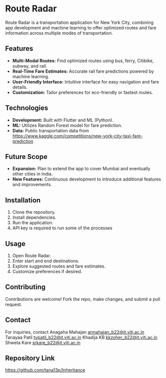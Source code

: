 # Route Radar

Route Radar is a transportation application for New York City, combining app development and machine learning to offer optimized routes and fare information across multiple modes of transportation.

## Features

- **Multi-Modal Routes:** Find optimized routes using bus, ferry, Citibike, subway, and rail.
- **Real-Time Fare Estimates:** Accurate rail fare predictions powered by machine learning.
- **User-Friendly Interface:** Intuitive interface for easy navigation and fare details.
- **Customization:** Tailor preferences for eco-friendly or fastest routes.

## Technologies

- **Development:** Built with Flutter and ML (Python).
- **ML:** Utilizes Random Forest model for fare prediction.
- **Data:** Public transportation data from https://www.kaggle.com/competitions/new-york-city-taxi-fare-prediction


## Future Scope

- **Expansion:** Plan to extend the app to cover Mumbai and eventually other cities in India.
- **New Features:** Continuous development to introduce additional features and improvements.


## Installation

1. Clone the repository.
2. Install dependencies.
3. Run the application.
4. API key is required to run some of the processes

## Usage

1. Open Route Radar.
2. Enter start and end destinations.
3. Explore suggested routes and fare estimates.
4. Customize preferences if desired.

## Contributing

Contributions are welcome! Fork the repo, make changes, and submit a pull request.

## Contact

For inquiries, contact 
Anagaha Mahajan armahajan_b22@it.vjti.ac.in
Tanayaa Patil tvpatil_b22@it.vjti.ac.in
Khadija KB kkzoher_b22@it.vjti.ac.in
Shweta Kare srkare_b22@it.vjti.ac.in

## Repository Link
https://github.com/tana13p/Inheritance
